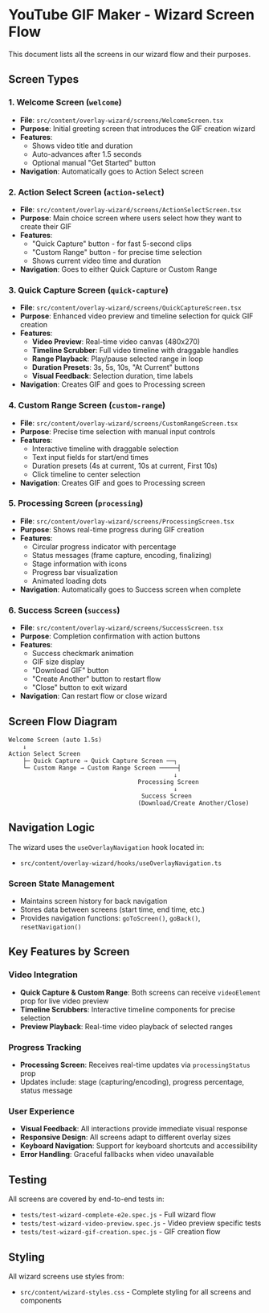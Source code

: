 # YouTube GIF Maker - Wizard Screen Flow

This document lists all the screens in our wizard flow and their purposes.

## Screen Types

### 1. **Welcome Screen** (`welcome`)
- **File**: `src/content/overlay-wizard/screens/WelcomeScreen.tsx`
- **Purpose**: Initial greeting screen that introduces the GIF creation wizard
- **Features**: 
  - Shows video title and duration
  - Auto-advances after 1.5 seconds
  - Optional manual "Get Started" button
- **Navigation**: Automatically goes to Action Select screen

### 2. **Action Select Screen** (`action-select`)
- **File**: `src/content/overlay-wizard/screens/ActionSelectScreen.tsx`
- **Purpose**: Main choice screen where users select how they want to create their GIF
- **Features**:
  - "Quick Capture" button - for fast 5-second clips
  - "Custom Range" button - for precise time selection
  - Shows current video time and duration
- **Navigation**: Goes to either Quick Capture or Custom Range

### 3. **Quick Capture Screen** (`quick-capture`)
- **File**: `src/content/overlay-wizard/screens/QuickCaptureScreen.tsx`
- **Purpose**: Enhanced video preview and timeline selection for quick GIF creation
- **Features**:
  - **Video Preview**: Real-time video canvas (480x270)
  - **Timeline Scrubber**: Full video timeline with draggable handles
  - **Range Playback**: Play/pause selected range in loop
  - **Duration Presets**: 3s, 5s, 10s, "At Current" buttons
  - **Visual Feedback**: Selection duration, time labels
- **Navigation**: Creates GIF and goes to Processing screen

### 4. **Custom Range Screen** (`custom-range`)
- **File**: `src/content/overlay-wizard/screens/CustomRangeScreen.tsx`
- **Purpose**: Precise time selection with manual input controls
- **Features**:
  - Interactive timeline with draggable selection
  - Text input fields for start/end times
  - Duration presets (4s at current, 10s at current, First 10s)
  - Click timeline to center selection
- **Navigation**: Creates GIF and goes to Processing screen

### 5. **Processing Screen** (`processing`)
- **File**: `src/content/overlay-wizard/screens/ProcessingScreen.tsx`
- **Purpose**: Shows real-time progress during GIF creation
- **Features**:
  - Circular progress indicator with percentage
  - Status messages (frame capture, encoding, finalizing)
  - Stage information with icons
  - Progress bar visualization
  - Animated loading dots
- **Navigation**: Automatically goes to Success screen when complete

### 6. **Success Screen** (`success`)
- **File**: `src/content/overlay-wizard/screens/SuccessScreen.tsx`
- **Purpose**: Completion confirmation with action buttons
- **Features**:
  - Success checkmark animation
  - GIF size display
  - "Download GIF" button
  - "Create Another" button to restart flow
  - "Close" button to exit wizard
- **Navigation**: Can restart flow or close wizard

## Screen Flow Diagram

```
Welcome Screen (auto 1.5s)
    ↓
Action Select Screen
    ├─ Quick Capture → Quick Capture Screen ──┐
    └─ Custom Range → Custom Range Screen ─────┤
                                              ↓
                                    Processing Screen
                                              ↓
                                     Success Screen
                                    (Download/Create Another/Close)
```

## Navigation Logic

The wizard uses the `useOverlayNavigation` hook located in:
- `src/content/overlay-wizard/hooks/useOverlayNavigation.ts`

### Screen State Management
- Maintains screen history for back navigation
- Stores data between screens (start time, end time, etc.)
- Provides navigation functions: `goToScreen()`, `goBack()`, `resetNavigation()`

## Key Features by Screen

### Video Integration
- **Quick Capture & Custom Range**: Both screens can receive `videoElement` prop for live video preview
- **Timeline Scrubbers**: Interactive timeline components for precise selection
- **Preview Playback**: Real-time video playback of selected ranges

### Progress Tracking
- **Processing Screen**: Receives real-time updates via `processingStatus` prop
- Updates include: stage (capturing/encoding), progress percentage, status message

### User Experience
- **Visual Feedback**: All interactions provide immediate visual response
- **Responsive Design**: All screens adapt to different overlay sizes
- **Keyboard Navigation**: Support for keyboard shortcuts and accessibility
- **Error Handling**: Graceful fallbacks when video unavailable

## Testing

All screens are covered by end-to-end tests in:
- `tests/test-wizard-complete-e2e.spec.js` - Full wizard flow
- `tests/test-wizard-video-preview.spec.js` - Video preview specific tests
- `tests/test-wizard-gif-creation.spec.js` - GIF creation flow

## Styling

All wizard screens use styles from:
- `src/content/wizard-styles.css` - Complete styling for all screens and components